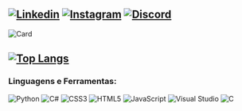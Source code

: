 [![Linkedin](https://img.shields.io/badge/LinkedIn-0077B5?style=for-the-badge&logo=linkedin&logoColor=white)](https://www.linkedin.com/in/gabriel-cardoso-978313303)
[![Instagram](https://img.shields.io/badge/Instagram-E4405F?style=for-the-badge&logo=instagram&logoColor=white)](https://www.instagram.com/gabrielcardoso.sk8/)
[![Discord](https://img.shields.io/badge/Discord-7289DA?style=for-the-badge&logo=discord&logoColor=white)](https://discord.com/invite/cardosinn_)
---
![Card](https://github-readme-stats.vercel.app/api?username=gabrielcardoso10&show_icons=true&theme=dark)

[![Top Langs](https://github-readme-stats.vercel.app/api/top-langs/?username=gabrielcardoso10&layout=donut&theme=dark)](https://github.com/gabrielcardoso10/github-readme-stats)
---
### Linguagens e Ferramentas:
![Python](https://img.shields.io/badge/Python-3776AB?style=for-the-badge&logo=python&logoColor=white)
![C#](https://img.shields.io/badge/C%23-239120?style=for-the-badge&logo=c-sharp&logoColor=white)
![CSS3](https://img.shields.io/badge/CSS3-1572B6?style=for-the-badge&logo=css3&logoColor=white)
![HTML5](https://img.shields.io/badge/HTML5-E34F26?style=for-the-badge&logo=html5&logoColor=white)
![JavaScript](https://img.shields.io/badge/JavaScript-323330?style=for-the-badge&logo=javascript&logoColor=F7DF1E)
![Visual Studio](https://img.shields.io/badge/Visual_Studio-5C2D91?style=for-the-badge&logo=visual%20studio&logoColor=white)
![C](https://img.shields.io/badge/C-00599C?style=for-the-badge&logo=c&logoColor=white)
